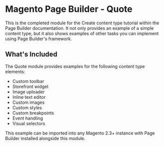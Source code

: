 # Magento Page Builder - Quote

This is the completed module for the Create content type tutorial within the Page Builder documentation. 
It not only provides an example of a simple content type, but it also shows examples of other tasks you can implement using Page Builder's framework.

## What's Included
The Quote module provides examples for the following content type elements:

- Custom toolbar
- Storefront widget
- Image uploader
- Inline text editor
- Custom images
- Custom styles
- Custom breakpoints
- Event handling
- Visual selectors

This example can be imported into any Magento 2.3+ instance with Page Builder installed alongside this module.
